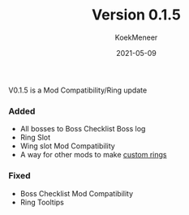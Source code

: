 ﻿---
layout: default
title: Version 0.1.5
parent: Version Logs
date:   2021-05-09
author: KoekMeneer
description: Version 0.1.5 adds a Ring Slot and better Mod Compatibility
nav_order: 1
---

V0.1.5 is a Mod Compatibility/Ring update

### Added
- All bosses to Boss Checklist Boss log
- Ring Slot
- Wing slot Mod Compatibility
- A way for other mods to make [custom rings](https://github.com/koekmeneer/KoekMeneer/wiki/Mod-Compatibility#custom-rings)

### Fixed
- Boss Checklist Mod Compatibility
- Ring Tooltips
